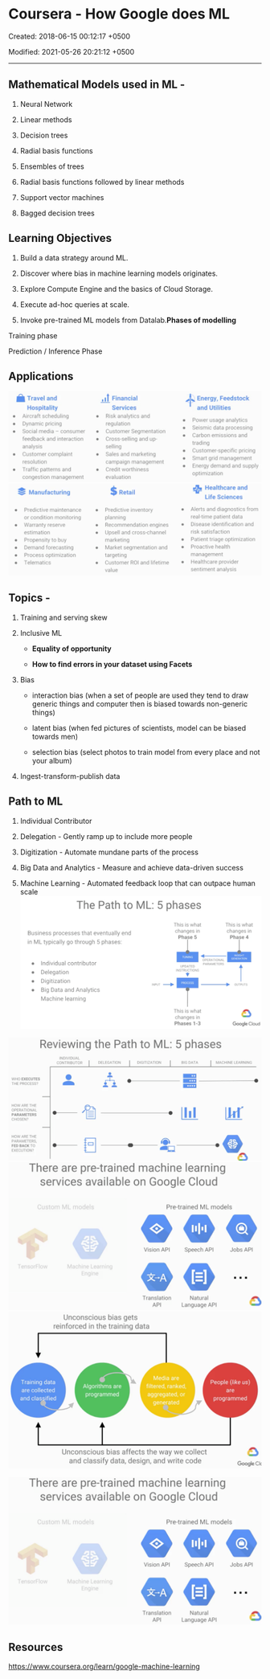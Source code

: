 # Coursera - How Google does ML

Created: 2018-06-15 00:12:17 +0500

Modified: 2021-05-26 20:21:12 +0500

---

## Mathematical Models used in ML -

1. Neural Network

2. Linear methods

3. Decision trees

4. Radial basis functions

5. Ensembles of trees

6. Radial basis functions followed by linear methods

7. Support vector machines

8. Bagged decision trees

## Learning Objectives

1. Build a data strategy around ML.

2. Discover where bias in machine learning models originates.

3. Explore Compute Engine and the basics of Cloud Storage.

4. Execute ad-hoc queries at scale.

5. Invoke pre-trained ML models from Datalab.**Phases of modelling**

Training phase

Prediction / Inference Phase

## Applications

![image](media/Coursera---How-Google-does-ML-image1.png)
![image](media/Coursera---How-Google-does-ML-image2.png)

## Topics -

1. Training and serving skew

2. Inclusive ML

   - **Equality of opportunity**

   - **How to find errors in your dataset using Facets**

3. Bias

   - interaction bias (when a set of people are used they tend to draw generic things and computer then is biased towards non-generic things)

   - latent bias (when fed pictures of scientists, model can be biased towards men)

   - selection bias (select photos to train model from every place and not your album)

4. Ingest-transform-publish data

## Path to ML

1. Individual Contributor

2. Delegation - Gently ramp up to include more people

3. Digitization - Automate mundane parts of the process

4. Big Data and Analytics - Measure and achieve data-driven success

5. Machine Learning - Automated feedback loop that can outpace human scale
![image](media/Coursera---How-Google-does-ML-image3.png)

![image](media/Coursera---How-Google-does-ML-image4.png)
![image](media/Coursera---How-Google-does-ML-image5.png)
![image](media/Coursera---How-Google-does-ML-image6.png)

![image](media/Coursera---How-Google-does-ML-image5.png)

## Resources

<https://www.coursera.org/learn/google-machine-learning>

